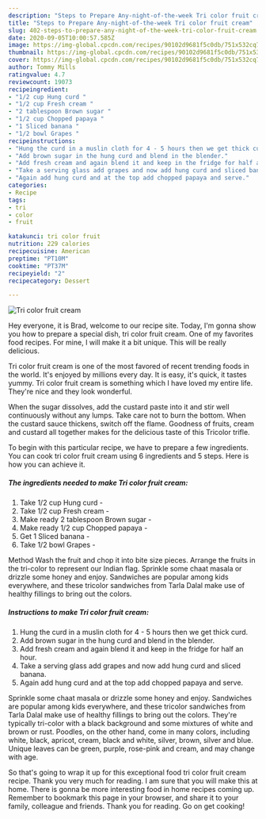 ```yaml
---
description: "Steps to Prepare Any-night-of-the-week Tri color fruit cream"
title: "Steps to Prepare Any-night-of-the-week Tri color fruit cream"
slug: 402-steps-to-prepare-any-night-of-the-week-tri-color-fruit-cream
date: 2020-09-05T10:00:57.585Z
image: https://img-global.cpcdn.com/recipes/90102d9681f5c0db/751x532cq70/tri-color-fruit-cream-recipe-main-photo.jpg
thumbnail: https://img-global.cpcdn.com/recipes/90102d9681f5c0db/751x532cq70/tri-color-fruit-cream-recipe-main-photo.jpg
cover: https://img-global.cpcdn.com/recipes/90102d9681f5c0db/751x532cq70/tri-color-fruit-cream-recipe-main-photo.jpg
author: Tommy Mills
ratingvalue: 4.7
reviewcount: 19073
recipeingredient:
- "1/2 cup Hung curd "
- "1/2 cup Fresh cream "
- "2 tablespoon Brown sugar "
- "1/2 cup Chopped papaya "
- "1 Sliced banana "
- "1/2 bowl Grapes "
recipeinstructions:
- "Hung the curd in a muslin cloth for 4 - 5 hours then we get thick curd."
- "Add brown sugar in the hung curd and blend in the blender."
- "Add fresh cream and again blend it and keep in the fridge for half an hour."
- "Take a serving glass add grapes and now add hung curd and sliced banana."
- "Again add hung curd and at the top add chopped papaya and serve."
categories:
- Recipe
tags:
- tri
- color
- fruit

katakunci: tri color fruit 
nutrition: 229 calories
recipecuisine: American
preptime: "PT10M"
cooktime: "PT37M"
recipeyield: "2"
recipecategory: Dessert

---
```



![Tri color fruit cream](https://img-global.cpcdn.com/recipes/90102d9681f5c0db/751x532cq70/tri-color-fruit-cream-recipe-main-photo.jpg)

Hey everyone, it is Brad, welcome to our recipe site. Today, I'm gonna show you how to prepare a special dish, tri color fruit cream. One of my favorites food recipes. For mine, I will make it a bit unique. This will be really delicious.

Tri color fruit cream is one of the most favored of recent trending foods in the world. It's enjoyed by millions every day. It is easy, it's quick, it tastes yummy. Tri color fruit cream is something which I have loved my entire life. They're nice and they look wonderful.

When the sugar dissolves, add the custard paste into it and stir well continuously without any lumps. Take care not to burn the bottom. When the custard sauce thickens, switch off the flame. Goodness of fruits, cream and custard all together makes for the delicious taste of this Tricolor trifle.


To begin with this particular recipe, we have to prepare a few ingredients. You can cook tri color fruit cream using 6 ingredients and 5 steps. Here is how you can achieve it.

<!--inarticleads1-->

##### The ingredients needed to make Tri color fruit cream:

1. Take 1/2 cup Hung curd -
1. Take 1/2 cup Fresh cream -
1. Make ready 2 tablespoon Brown sugar -
1. Make ready 1/2 cup Chopped papaya -
1. Get 1 Sliced banana -
1. Take 1/2 bowl Grapes -


Method Wash the fruit and chop it into bite size pieces. Arrange the fruits in the tri-color to represent our Indian flag. Sprinkle some chaat masala or drizzle some honey and enjoy. Sandwiches are popular among kids everywhere, and these tricolor sandwiches from Tarla Dalal make use of healthy fillings to bring out the colors. 

<!--inarticleads2-->

##### Instructions to make Tri color fruit cream:

1. Hung the curd in a muslin cloth for 4 - 5 hours then we get thick curd.
1. Add brown sugar in the hung curd and blend in the blender.
1. Add fresh cream and again blend it and keep in the fridge for half an hour.
1. Take a serving glass add grapes and now add hung curd and sliced banana.
1. Again add hung curd and at the top add chopped papaya and serve.


Sprinkle some chaat masala or drizzle some honey and enjoy. Sandwiches are popular among kids everywhere, and these tricolor sandwiches from Tarla Dalal make use of healthy fillings to bring out the colors. They&#39;re typically tri-color with a black background and some mixtures of white and brown or rust. Poodles, on the other hand, come in many colors, including white, black, apricot, cream, black and white, silver, brown, silver and blue. Unique leaves can be green, purple, rose-pink and cream, and may change with age. 

So that's going to wrap it up for this exceptional food tri color fruit cream recipe. Thank you very much for reading. I am sure that you will make this at home. There is gonna be more interesting food in home recipes coming up. Remember to bookmark this page in your browser, and share it to your family, colleague and friends. Thank you for reading. Go on get cooking!
